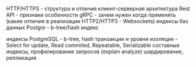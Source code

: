 HTTP/HTTPS - структура и отличия
клиент-серверная архитектура
Rest API - признаки особенности
gRPC - зачем нужен когда применять (какие отличия в реализации HTTP2/HTTP3 - Websockets)
индексы баз данных Postgre - b-tree/hash индекс

индексы PostgreSQL - b-tree, hash 
транзакции и уровни изоляции - Select for update, Read commited, Repeatable, Serializable
составные индексы, профилирование запросов (explain analyze)
шардирование, репликация
